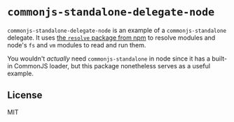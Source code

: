# `commonjs-standalone-delegate-node`

`commonjs-standalone-delegate-node` is an example of a `commonjs-standalone` delegate.
It uses [the `resolve` package from npm](https://npm.im/resolve) to resolve modules and node's `fs` and `vm` modules to read and run them.

You wouldn't _actually_ need `commonjs-standalone` in node since it has a built-in CommonJS loader, but this package nonetheless serves as a useful example.

## License

MIT
